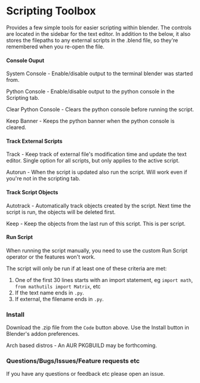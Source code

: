 # Scripting Toolbox

Provides a few simple tools for easier scripting within blender. The controls are located in the sidebar for the text editor. In addition to the below, it also stores the filepaths to any external scripts in the .blend file, so they're remembered when you re-open the file.

#### Console Ouput
System Console - Enable/disable output to the terminal blender was started from.

Python Console - Enable/disable output to the python console in the Scripting tab.

Clear Python Console - Clears the python console before running the script.

Keep Banner - Keeps the python banner when the python console is cleared.

#### Track External Scripts
Track - Keep track of external file's modification time and update the text editor. Single option for all scripts, but only applies to the active script.

Autorun - When the script is updated also run the script. Will work even if you're not in the scripting tab.

#### Track Script Objects
Autotrack - Automatically track objects created by the script. Next time the script is run, the objects will be deleted first.

Keep - Keep the objects from the last run of this script. This is per script.


#### Run Script
When running the script manually, you need to use the custom Run Script operator or the features won't work.

The script will only be run if at least one of these criteria are met:

1. One of the first 30 lines starts with an import statement, eg `import math`, `from mathutils import Matrix`, etc
2. If the text name ends in `.py`.
3. If external, the filename ends in `.py`.




### Install

Download the .zip file from the `Code` button above. Use the Install button in Blender's addon preferences.

Arch based distros -  An AUR PKGBUILD may be forthcoming.


### Questions/Bugs/Issues/Feature requests etc
If you have any questions or feedback etc please open an issue.
